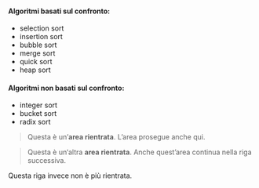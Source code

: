 #### Algoritmi basati sul confronto:
- selection sort
- insertion sort
- bubble sort
- merge sort
- quick sort
- heap sort

#### Algoritmi **non** basati sul confronto:
- integer sort
- bucket sort
- radix sort


>Questa è un’**area rientrata**.
>L’area prosegue anche qui.

>Questa è un‘altra **area rientrata**.
Anche quest’area continua nella riga successiva.

Questa riga invece non è più rientrata.
